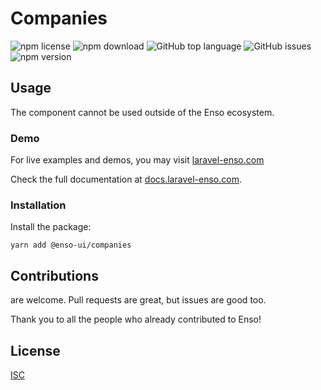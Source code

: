 # Companies

![npm license](https://img.shields.io/npm/l/@enso-ui/companies.svg) 
![npm download](https://img.shields.io/npm/dm/@enso-ui/companies.svg) 
![GitHub top language](https://img.shields.io/github/languages/top/enso-ui/companies.svg) 
![GitHub issues](https://img.shields.io/github/issues/enso-ui/companies.svg) 
![npm version](https://img.shields.io/npm/v/@enso-ui/companies.svg) 

## Usage
The component cannot be used outside of the Enso ecosystem.

### Demo

For live examples and demos, you may visit [laravel-enso.com](https://www.laravel-enso.com)

Check the full documentation at  [docs.laravel-enso.com](https://docs.laravel-enso.com).

### Installation

Install the package:
```
yarn add @enso-ui/companies
```

## Contributions

are welcome. Pull requests are great, but issues are good too.

Thank you to all the people who already contributed to Enso!

## License

[ISC](https://opensource.org/licenses/ISC)
